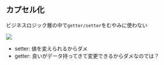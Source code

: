 ## カプセル化

ビジネスロジック層の中で`getter/setter`をむやみに使わない

![](/images/object2.jpeg)

- setter: 値を変えられるからダメ
- getter: 良いがデータ持ってきて変更できるからダメなのでは？
